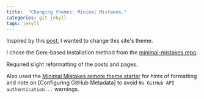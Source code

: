 ```yaml
---
title:  "Changing themes: Minimal Mistakes."
categories: git jekyll
tags: jekyll 
---
```


Inspired by this [post](https://www.cross-validated.com/Personal-website-with-Minimal-Mistakes-Jekyll-Theme-HOWTO-Part-I/), I wanted to change this site's theme.

I chose the Gem-based installation method from the [minimal-mistakes repo](https://github.com/mmistakes/minimal-mistakes).

Required slight reformatting of the posts and pages.

Also used the [Minimal Mistakes remote theme starter](https://github.com/mmistakes/minimal-mistakes) for hints of formatting and note on [Configuring GitHub Metadata] to avoid `No GitHub API authentication...` warnings.
